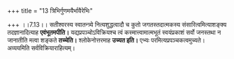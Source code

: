 +++
title = "13 त्रिभिर्गुणमयैर्भावैरेभिः"

+++
।।7.13।। सतीश्वरस्य स्वातन्त्र्ये नित्यशुद्धत्वादौ च कुतो जगतस्तदात्मकस्य
संसारित्वमित्याशङ्क्य तदज्ञानादित्याह **एवंभूतमपीति।**
यद्यप्रपञ्चोऽविक्रियश्च त्वं कस्मात्त्वामात्मभूतं स्वयंप्रकाशं सर्वो
जनस्तथा न जानातीति मत्वा शङ्कते **तच्चेति।** श्लोकेनोत्तरमाह **उच्यत
इति।** एभ्यः परमित्यप्रपञ्चकत्वमुच्यते। अव्ययमिति सर्वविक्रियाराहित्यम्।
